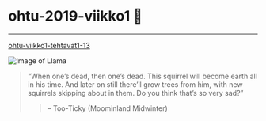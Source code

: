 # ohtu-2019-viikko1 :space_invader:

***
[ohtu-viikko1-tehtavat1-13](https://github.com/kriskrok/ohtu-2019-viikko1)

![Image of Llama](https://teeshirtpalace-production.s3.amazonaws.com/spree/images/LLM696-BLACK-HPOST/large/LLM696-BLACK-HPOST.jpg)

> “When one’s dead, then one’s dead. This squirrel will become earth all in his time. And later on still there’ll grow trees from him, with new squirrels skipping about in them. Do you think that’s so very sad?”
>>  – Too-Ticky (Moominland Midwinter)

